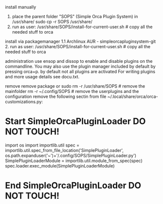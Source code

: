 install manually
1. place the parent folder "SOPS" (Simple Orca Plugin System) in /usr/share/
sudo cp -r SOPS /usr/share/
2. run as user:
/usr/share/SOPS/install-for-current-user.sh # copy all the needed stuff to orca

install via packagemanager
1.1 Archlinux AUR - simpleorcapluginsystem-git
2. run as user:
/usr/share/SOPS/install-for-current-user.sh # copy all the needed stuff to orca

administration
use ensop and dissop to enable and disable plugins on the commandline.  You may also use the plugin manager included by default by pressing orca+p.
by default not all plugins are activated
For writing plugins and more usage details see docu.txt.

remove
remove package or
sudo rm -r /usr/share/SOPS # remove the mainfolder
rm -r ~/.config/SOPS # remove the userplugins and the configuration
remove the following sectin from file ~/.local/share/orca/orca-customizations.py:
# Start SimpleOrcaPluginLoader DO NOT TOUCH!
import os
import importlib.util
spec = importlib.util.spec_from_file_location('SimplePluginLoader', os.path.expanduser('~')+'/.config/SOPS/SimplePluginLoader.py')
SimplePluginLoaderModule = importlib.util.module_from_spec(spec)
spec.loader.exec_module(SimplePluginLoaderModule)
# End SimpleOrcaPluginLoader DO NOT TOUCH!

